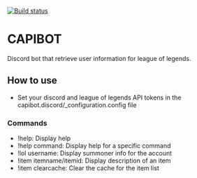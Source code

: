 [![Build status](https://ci.appveyor.com/api/projects/status/y6mtjisouiqki31j?svg=true)](https://ci.appveyor.com/project/patricelynde/capibot)
# CAPIBOT 

Discord bot that retrieve user information for league of legends.

## How to use

- Set your discord and league of legends API tokens in the capibot.discord/_configuration.config file

### Commands

- !help: Display help
- !help command: Display help for a specific command
- !lol username: Display summoner info for the account
- !item itemname/itemid: Display description of an item
- !item clearcache: Clear the cache for the item list
